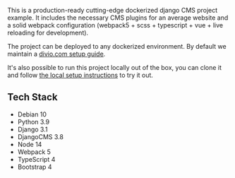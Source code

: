 This is a production-ready cutting-edge dockerized django CMS project example. It includes the necessary CMS plugins for an average website and a solid webpack configuration (webpack5 + scss + typescript + vue + live reloading for development).

The project can be deployed to any dockerized environment. By default we maintain a [divio.com setup guide](/docs/divio-deployment-setup.md).

It's also possible to run this project locally out of the box, you can clone it and follow [the local setup instructions](/docs/local-setup-instructions.md) to try it out.


## Tech Stack

- Debian 10
- Python 3.9
- Django 3.1
- DjangoCMS 3.8
- Node 14
- Webpack 5
- TypeScript 4
- Bootstrap 4
